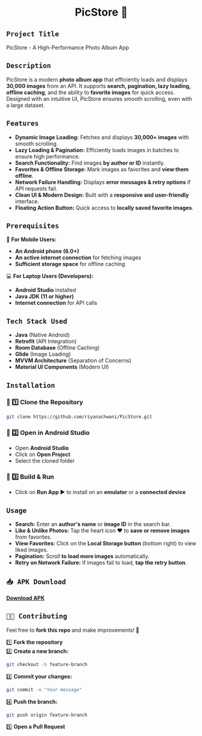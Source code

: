 <h1 align="center">
  <a href="# PicStore"></a>
   PicStore 📸
</h1>

## `Project Title`
PicStore - A High-Performance Photo Album App

## `Description`
PicStore is a modern **photo album app** that efficiently loads and displays **30,000 images** from an API. It supports **search, pagination, lazy loading, offline caching**, and the ability to **favorite images** for quick access. Designed with an intuitive UI, PicStore ensures smooth scrolling, even with a large dataset.

## `Features`
- **Dynamic Image Loading:** Fetches and displays **30,000+ images** with smooth scrolling.  
- **Lazy Loading & Pagination:** Efficiently loads images in batches to ensure high performance.  
- **Search Functionality:** Find images **by author or ID** instantly.  
- **Favorites & Offline Storage:** Mark images as favorites and **view them offline**.  
- **Network Failure Handling:** Displays **error messages & retry options** if API requests fail.  
- **Clean UI & Modern Design:** Built with a **responsive and user-friendly** interface.  
- **Floating Action Button:** Quick access to **locally saved favorite images**.  

## `Prerequisites`
📱 **For Mobile Users:**  
- **An Android phone (6.0+)**  
- **An active internet connection** for fetching images  
- **Sufficient storage space** for offline caching  

💻 **For Laptop Users (Developers):**  
- **Android Studio** installed  
- **Java JDK (11 or higher)**  
- **Internet connection** for API calls  

## `Tech Stack Used`
- **Java** (Native Android)  
- **Retrofit** (API Integration)  
- **Room Database** (Offline Caching)  
- **Glide** (Image Loading)  
- **MVVM Architecture** (Separation of Concerns)  
- **Material UI Components** (Modern UI)  

## `Installation`
### **📌 1️⃣ Clone the Repository**
```bash
git clone https://github.com/riyanachwani/PicStore.git
```

### **📌 2️⃣ Open in Android Studio**
- Open **Android Studio**  
- Click on **Open Project**  
- Select the cloned folder  

### **📌 3️⃣ Build & Run**

- Click on **Run App ▶️** to install on an **emulator** or a **connected device**  

## `Usage`

- **Search:** Enter an **author's name** or **image ID** in the search bar.  
- **Like & Unlike Photos:** Tap the heart icon ❤️ to **save or remove images** from favorites.  
- **View Favorites:** Click on the **Local Storage button** (bottom right) to view liked images.  
- **Pagination:** Scroll **to load more images** automatically.  
- **Retry on Network Failure:** If images fail to load, **tap the retry button**.  

## `📥 APK Download`

 [**Download APK**](https://drive.google.com/file/d/1hoIMOisg5ilkakCvQ0-PDE0Y-6kZbb3t/view?usp=sharing)  

## `👨‍💻 Contributing`

Feel free to **fork this repo** and make improvements! 🚀  

1️⃣ **Fork the repository**  
2️⃣ **Create a new branch:**  
```bash
git checkout -b feature-branch
```
3️⃣ **Commit your changes:**  
```bash
git commit -m "Your message"
```
4️⃣ **Push the branch:**  
```bash
git push origin feature-branch
```
5️⃣ **Open a Pull Request**  
